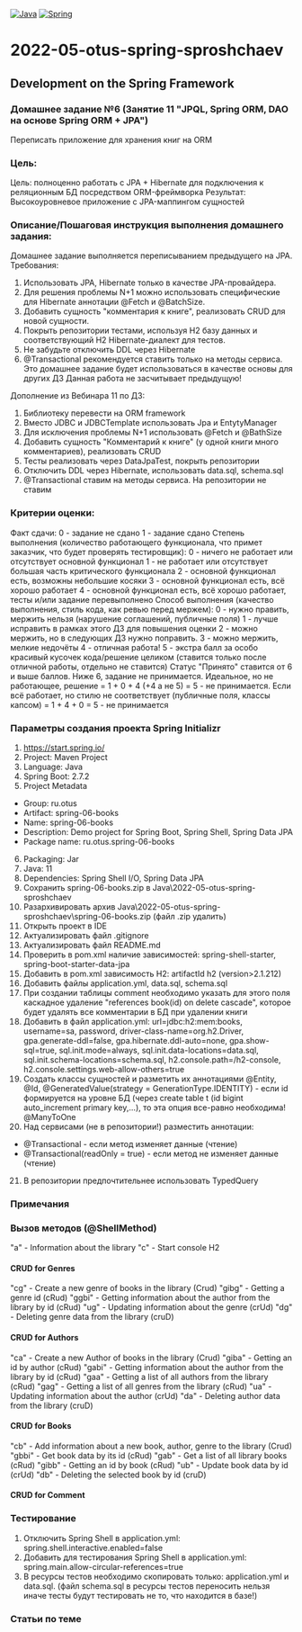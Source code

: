 [![Java](https://img.shields.io/badge/Java-E43222??style=for-the-badge&logo=java&logoColor=FFFFFF)](https://java.com/)
[![Spring](https://img.shields.io/badge/Spring-FFFFFF??style=for-the-badge&logo=Spring)](https://spring.io/)

# 2022-05-otus-spring-sproshchaev
Development on the Spring Framework
-----------------------------------
### Домашнее задание №6 (Занятие 11 "JPQL, Spring ORM, DAO на основе Spring ORM + JPA")
Переписать приложение для хранения книг на ORM

### Цель:
Цель: полноценно работать с JPA + Hibernate для подключения к реляционным БД посредством ORM-фреймворка
Результат: Высокоуровневое приложение с JPA-маппингом сущностей

### Описание/Пошаговая инструкция выполнения домашнего задания:
Домашнее задание выполняется переписыванием предыдущего на JPA.
Требования:

1. Использовать JPA, Hibernate только в качестве JPA-провайдера.
2. Для решения проблемы N+1 можно использовать специфические для Hibernate аннотации @Fetch и @BatchSize.
3. Добавить сущность "комментария к книге", реализовать CRUD для новой сущности.
4. Покрыть репозитории тестами, используя H2 базу данных и соответствующий H2 Hibernate-диалект для тестов.
5. Не забудьте отключить DDL через Hibernate
6. @Transactional рекомендуется ставить только на методы сервиса. 
Это домашнее задание будет использоваться в качестве основы для других ДЗ Данная работа не засчитывает предыдущую!

Дополнение из Вебинара 11 по ДЗ:
1) Библиотеку перевести на ORM framework
2) Вместо JDBC и JDBCTemplate использовать Jpa и EntytyManager
3) Для исключения проблемы N+1 использовать @Fetch и @BathSize
4) Добавить сущность "Комментарий к книге" (у одной книги много комментариев), реализовать CRUD
5) Тесты реализовать через DataJpaTest, покрыть репозитории
6) Отключить DDL через Hibernate, использовать data.sql, schema.sql
7) @Transactional ставим на методы сервиса. На репозитории не ставим

### Критерии оценки:
Факт сдачи:
0 - задание не сдано
1 - задание сдано Степень выполнения (количество работающего функционала, что примет заказчик, что будет проверять тестировщик):
0 - ничего не работает или отсутствует основной функционал
1 - не работает или отсутствует большая часть критического функционала
2 - основной функционал есть, возможны небольшие косяки
3 - основной функционал есть, всё хорошо работает
4 - основной функционал есть, всё хорошо работает, тесты и/или задание перевыполнено Способ выполнения (качество выполнения, стиль кода, как ревью перед мержем):
0 - нужно править, мержить нельзя (нарушение соглашений, публичные поля)
1 - лучше исправить в рамках этого ДЗ для повышения оценки
2 - можно мержить, но в следующих ДЗ нужно поправить.
3 - можно мержить, мелкие недочёты
4 - отличная работа!
5 - экстра балл за особо красивый кусочек кода/решение целиком (ставится только после отличной работы, отдельно не ставится) Статус "Принято" ставится от 6 и выше баллов. Ниже 6, задание не принимается. Идеальное, но не работающее, решение = 1 + 0 + 4 (+4 а не 5) = 5 - не принимается. Если всё работает, но стилю не соответствует (публичные поля, классы капсом) = 1 + 4 + 0 = 5 - не принимается

### Параметры создания проекта Spring Initializr
1. https://start.spring.io/
2. Project: Maven Project
3. Language: Java
4. Spring Boot: 2.7.2
5. Project Metadata
  - Group: ru.otus
  - Artifact: spring-06-books
  - Name: spring-06-books
  - Description: Demo project for Spring Boot, Spring Shell, Spring Data JPA
  - Package name: ru.otus.spring-06-books
6. Packaging: Jar
7. Java: 11
8. Dependencies: Spring Shell I/O, Spring Data JPA
9. Сохранить spring-06-books.zip в Java\2022-05-otus-spring-sproshchaev
10. Разархивировать архив Java\2022-05-otus-spring-sproshchaev\spring-06-books.zip (файл .zip удалить)
11. Открыть проект в IDE
12. Актуализировать файл .gitignore
13. Актуализировать файл README.md
14. Проверить в pom.xml наличие зависимостей: spring-shell-starter, spring-boot-starter-data-jpa
15. Добавить в pom.xml зависимость H2: artifactId h2 (version>2.1.212) 
16. Добавить файлы application.yml, data.sql, schema.sql
17. При создании таблицы comment необходимо указать для этого поля каскадное удаление "references book(id) on delete cascade",
которое будет удалять все комментарии в БД при удалении книги
18. Добавить в файл application.yml: 
      url=jdbc:h2:mem:books, 
      username=sa, password, 
      driver-class-name=org.h2.Driver, 
      gpa.generate-ddl=false, 
      gpa.hibernate.ddl-auto=none, 
      gpa.show-sql=true, 
      sql.init.mode=always,
      sql.init.data-locations=data.sql,
      sql.init.schema-locations=schema.sql,
      h2.console.path=/h2-console,
      h2.console.settings.web-allow-others=true
19. Создать классы сущностей и разметить их аннотациями 
      @Entity, 
      @Id, 
      @GeneratedValue(strategy = GenerationType.IDENTITY) - если id формируется на уровне БД (через 
create table t (id bigint auto_increment primary key,...), то эта опция все-равно необходима!
      @ManyToOne
20. Над сервисами (не в репозитории!) разместить аннотации:
- @Transactional - если метод изменяет данные (чтение)
- @Transactional(readOnly = true) - если метод не изменяет данные (чтение) 
21. В репозитории предпочтительнее использовать TypedQuery

### Примечания

### Вызов методов (@ShellMethod)
"a" - Information about the library
"c" - Start console H2
#### CRUD for Genres
"cg" - Create a new genre of books in the library (Crud)
"gibg" - Getting a genre id (cRud)
"ggbi" - Getting information about the author from the library by id (cRud)
"ug" - Updating information about the genre (crUd)
"dg" - Deleting genre data from the library (cruD)
#### CRUD for Authors
"ca" - Create a new Author of books in the library (Crud)
"giba" - Getting an id by author (cRud)
"gabi" - Getting information about the author from the library by id (cRud)
"gaa" - Getting a list of all authors from the library (cRud)
"gag" - Getting a list of all genres from the library (cRud)
"ua" - Updating information about the author (crUd)
"da" - Deleting author data from the library (cruD)
#### CRUD for Books
"cb" - Add information about a new book, author, genre to the library (Crud)
"gbbi" - Get book data by its id (cRud)
"gab" - Get a list of all library books (cRud)
"gibb" - Getting an id by book (cRud)
"ub" - Update book data by id (crUd)
"db" - Deleting the selected book by id (cruD)
#### CRUD for Comment

### Тестирование
1. Отключить Spring Shell в application.yml: spring.shell.interactive.enabled=false
2. Добавить для тестирования Spring Shell в application.yml: spring.main.allow-circular-references=true
3. В ресурсы тестов необходимо скопировать только: application.yml и data.sql. (файл schema.sql в ресурсы тестов 
переносить нельзя иначе тесты будут тестировать не то, что находится в базе!)   

### Статьи по теме
